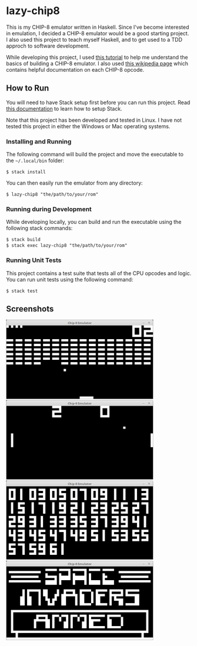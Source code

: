 # lazy-chip8

This is my CHIP-8 emulator written in Haskell. Since I've become interested in emulation, I decided a CHIP-8 emulator would be a good starting project. I also used this project to teach myself Haskell, and to get used to a TDD approch to software development.

While developing this project, I used <a href="http://www.multigesture.net/articles/how-to-write-an-emulator-chip-8-interpreter/">this tutorial</a> to help me understand the basics of building a CHIP-8 emulator. I also used <a href="https://en.wikipedia.org/wiki/CHIP-8">this wikipedia page</a> which contains helpful documentation on each CHIP-8 opcode.

## How to Run

You will need to have Stack setup first before you can run this project. Read <a href="https://docs.haskellstack.org/en/stable/README/">this documentation</a> to learn how to setup Stack.

Note that this project has been developed and tested in Linux. I have not tested this project in either the Windows or Mac operating systems. 

### Installing and Running

The following command will build the project and move the executable to the `~/.local/bin` folder:
```
$ stack install
```

You can then easily run the emulator from any directory:
```
$ lazy-chip8 "the/path/to/your/rom"
```

### Running during Development

While developing locally, you can build and run the executable using the following stack commands:
```
$ stack build
$ stack exec lazy-chip8 "the/path/to/your/rom"
```

### Running Unit Tests

This project contains a test suite that tests all of the CPU opcodes and logic. You can run unit tests using the following command:
```
$ stack test
```

## Screenshots

<p float="left">
  <img src="screenshots/BRIX.png" width="400" />
  <img src="screenshots/PONG.png" width="400" />
  <img src="screenshots/GUESS.png" width="400" />  
  <img src="screenshots/INVADERS.png" width="400" />
</p>
